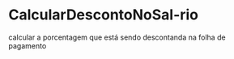 # CalcularDescontoNoSal-rio
calcular a porcentagem que está sendo descontanda na folha de pagamento
